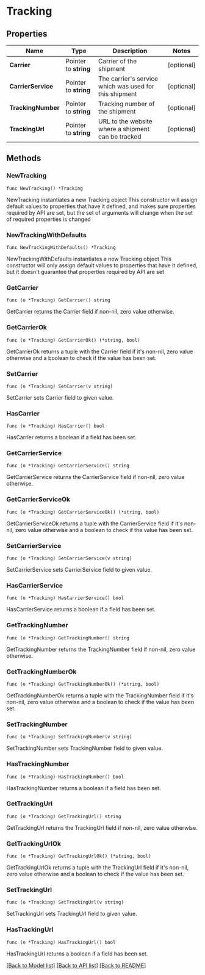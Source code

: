 # Tracking

## Properties

Name | Type | Description | Notes
------------ | ------------- | ------------- | -------------
**Carrier** | Pointer to **string** | Carrier of the shipment | [optional] 
**CarrierService** | Pointer to **string** | The carrier&#39;s service which was used for this shipment | [optional] 
**TrackingNumber** | Pointer to **string** | Tracking number of the shipment | [optional] 
**TrackingUrl** | Pointer to **string** | URL to the website where a shipment can be tracked | [optional] 

## Methods

### NewTracking

`func NewTracking() *Tracking`

NewTracking instantiates a new Tracking object
This constructor will assign default values to properties that have it defined,
and makes sure properties required by API are set, but the set of arguments
will change when the set of required properties is changed

### NewTrackingWithDefaults

`func NewTrackingWithDefaults() *Tracking`

NewTrackingWithDefaults instantiates a new Tracking object
This constructor will only assign default values to properties that have it defined,
but it doesn't guarantee that properties required by API are set

### GetCarrier

`func (o *Tracking) GetCarrier() string`

GetCarrier returns the Carrier field if non-nil, zero value otherwise.

### GetCarrierOk

`func (o *Tracking) GetCarrierOk() (*string, bool)`

GetCarrierOk returns a tuple with the Carrier field if it's non-nil, zero value otherwise
and a boolean to check if the value has been set.

### SetCarrier

`func (o *Tracking) SetCarrier(v string)`

SetCarrier sets Carrier field to given value.

### HasCarrier

`func (o *Tracking) HasCarrier() bool`

HasCarrier returns a boolean if a field has been set.

### GetCarrierService

`func (o *Tracking) GetCarrierService() string`

GetCarrierService returns the CarrierService field if non-nil, zero value otherwise.

### GetCarrierServiceOk

`func (o *Tracking) GetCarrierServiceOk() (*string, bool)`

GetCarrierServiceOk returns a tuple with the CarrierService field if it's non-nil, zero value otherwise
and a boolean to check if the value has been set.

### SetCarrierService

`func (o *Tracking) SetCarrierService(v string)`

SetCarrierService sets CarrierService field to given value.

### HasCarrierService

`func (o *Tracking) HasCarrierService() bool`

HasCarrierService returns a boolean if a field has been set.

### GetTrackingNumber

`func (o *Tracking) GetTrackingNumber() string`

GetTrackingNumber returns the TrackingNumber field if non-nil, zero value otherwise.

### GetTrackingNumberOk

`func (o *Tracking) GetTrackingNumberOk() (*string, bool)`

GetTrackingNumberOk returns a tuple with the TrackingNumber field if it's non-nil, zero value otherwise
and a boolean to check if the value has been set.

### SetTrackingNumber

`func (o *Tracking) SetTrackingNumber(v string)`

SetTrackingNumber sets TrackingNumber field to given value.

### HasTrackingNumber

`func (o *Tracking) HasTrackingNumber() bool`

HasTrackingNumber returns a boolean if a field has been set.

### GetTrackingUrl

`func (o *Tracking) GetTrackingUrl() string`

GetTrackingUrl returns the TrackingUrl field if non-nil, zero value otherwise.

### GetTrackingUrlOk

`func (o *Tracking) GetTrackingUrlOk() (*string, bool)`

GetTrackingUrlOk returns a tuple with the TrackingUrl field if it's non-nil, zero value otherwise
and a boolean to check if the value has been set.

### SetTrackingUrl

`func (o *Tracking) SetTrackingUrl(v string)`

SetTrackingUrl sets TrackingUrl field to given value.

### HasTrackingUrl

`func (o *Tracking) HasTrackingUrl() bool`

HasTrackingUrl returns a boolean if a field has been set.


[[Back to Model list]](../README.md#documentation-for-models) [[Back to API list]](../README.md#documentation-for-api-endpoints) [[Back to README]](../README.md)


